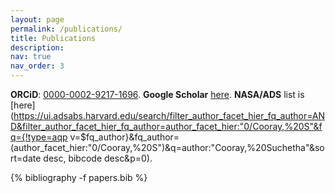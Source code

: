 ```yaml
---
layout: page
permalink: /publications/
title: Publications
description: 
nav: true
nav_order: 3
---
```


<!-- _pages/publications.md -->

<style>
.pub-buttons {
    margin: 5px 0;
}

.pub-button {
    display: inline-block;
    padding: 2px 8px;
    margin: 0 3px;
    font-size: 0.8em;
    border: 1px solid var(--global-theme-color);
    border-radius: 4px;
    color: var(--global-theme-color);
    background-color: transparent;
    text-decoration: none;
    transition: all 0.2s ease;
}

.pub-button:hover {
    color: white;
    background-color: var(--global-theme-color);
    text-decoration: none;
}
</style>

<!-- Bibsearch Feature -->

<!-- {% include bib_search.liquid %} -->

**ORCiD**: [0000-0002-9217-1696](https://orcid.org/0000-0002-9217-1696).  **Google Scholar** [here](https://scholar.google.com/citations?user=r8HVLvEAAAAJ).
**NASA/ADS** list is [here](https://ui.adsabs.harvard.edu/search/filter_author_facet_hier_fq_author=AND&filter_author_facet_hier_fq_author=author_facet_hier:"0/Cooray,%20S"&fq={!type=aqp v=$fq_author}&fq_author=(author_facet_hier:"0/Cooray,%20S")&q=author:"Cooray,%20Suchetha"&sort=date desc, bibcode desc&p=0).

<div class="Publications">

{% bibliography -f papers.bib %}

</div>

